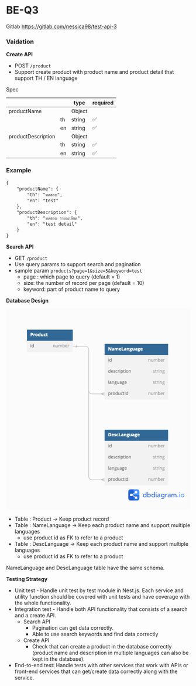 # BE-Q3

Gitlab https://gitlab.com/nessica98/test-api-3

### **Vaidation**

**Create API**

- POST `/product`
- Support create product with product name and product detail that support TH / EN language

Spec

|  |  | type | required |
| --- | --- | --- | --- |
| productName |  | Object |  |
|  | th | string | ✅ |
|  | en | string | ✅ |
| productDescription |  | Object |  |
|  | th | string | ✅ |
|  | en | string | ✅ |

###  Example 
```
{
    "productName": {
        "th": "ทดสอบ",
        "en": "test"
    },
    "productDescription": {
        "th": "ทดสอบ รายละเอียด",
        "en": "test detail"
    }
}
```
**Search API**

- GET `/product`
- Use query params to support search and pagination
- sample param `products?page=1&size=5&keyword=test`
    - page : which page to query (default = 1)
    - size: the number of record per page (default = 10)
    - keyword: part of product name to query

**Database Design**

![multilang.png](multilang.png)

- Table : Product → Keep product record
- Table : NameLanguage → Keep each product name and support multiple languages
    - use product id as FK to refer to a product
- Table : DescLanguage → Keep each product name and support multiple languages
    - use product id as FK to refer to a product

NameLanguage and DescLanguage table have the same schema.

**Testing Strategy**

- Unit test - Handle unit test by test module in Nest.js. Each service and utility function should be covered with unit tests and have coverage with the whole functionality.
- Integration test - Handle both API functionality that consists of a search and a create API.
    - Search API
        - Pagination can get data correctly.
        - Able to use search keywords and find data correctly
    - Create API
        - Check that can create a product in the database correctly (product name and description in multiple languages can also be kept in the database).
- End-to-end test: Handle tests with other services that work with APIs or front-end services that can get/create data correctly along with the service.